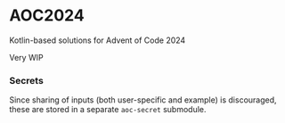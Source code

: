 # AOC2024

Kotlin-based solutions for Advent of Code 2024

Very WIP


### Secrets

Since sharing of inputs (both user-specific and example) is discouraged, these are stored in a separate `aoc-secret` submodule.
